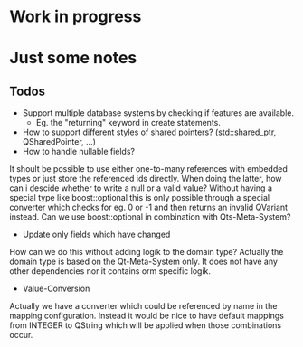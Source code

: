 # Work in progress

# Just some notes

## Todos
- Support multiple database systems by checking if features are available.
  - Eg. the "returning" keyword in create statements.
- How to support different styles of shared pointers? (std::shared_ptr, QSharedPointer, ...)
- How to handle nullable fields?

It shoult be possible to use either one-to-many references with embedded types or just store the referenced ids directly. When doing the latter, how can i descide whether to write a null or a valid value? Without having a special type like boost::optional this is only possible through a special converter which checks for eg. 0 or -1 and then returns an invalid QVariant instead. Can we use boost::optional in combination with Qts-Meta-System?

- Update only fields which have changed

How can we do this without adding logik to the domain type? Actually the domain type is based on the Qt-Meta-System only. It does not have any other dependencies nor it contains orm specific logik.

- Value-Conversion

Actually we have a converter which could be referenced by name in the mapping configuration.
Instead it would be nice to have default mappings from INTEGER to QString which will be applied when those combinations occur.
